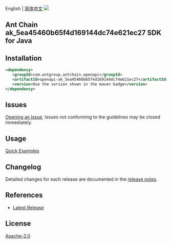 English | [简体中文](README-CN.md)
![](https://aliyunsdk-pages.alicdn.com/icons/AlibabaCloud.svg)

## Ant Chain ak_5ea45460b65f4d169144dc74e621ec27 SDK for Java

## Installation

```xml
<dependency>
   <groupId>com.antgroup.antchain.openapi</groupId>
   <artifactId>openapi-ak_5ea45460b65f4d169144dc74e621ec27</artifactId>
   <version>Use the version shown in the maven badge</version>
</dependency>
```

## Issues
[Opening an Issue](https://github.com/alipay/antchain-openapi-prod-sdk/issues/new), Issues not conforming to the guidelines may be closed immediately.

## Usage
[Quick Examples](https://github.com/alipay/antchain-openapi-prod-sdk/blob/master/docs/0-Examples-EN.md#quick-examples)

## Changelog
Detailed changes for each release are documented in the [release notes](./ChangeLog.txt).

## References
* [Latest Release](https://github.com/alipay/antchain-openapi-prod-sdk/)

## License
[Apache-2.0](http://www.apache.org/licenses/LICENSE-2.0)
